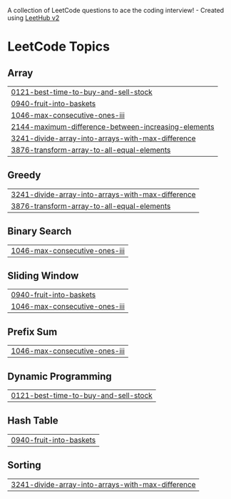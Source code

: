 A collection of LeetCode questions to ace the coding interview! - Created using [LeetHub v2](https://github.com/arunbhardwaj/LeetHub-2.0)
<!---LeetCode Topics Start-->
# LeetCode Topics
## Array
|  |
| ------- |
| [0121-best-time-to-buy-and-sell-stock](https://github.com/Kanishkjain17/leetcode/tree/master/0121-best-time-to-buy-and-sell-stock) |
| [0940-fruit-into-baskets](https://github.com/Kanishkjain17/leetcode/tree/master/0940-fruit-into-baskets) |
| [1046-max-consecutive-ones-iii](https://github.com/Kanishkjain17/leetcode/tree/master/1046-max-consecutive-ones-iii) |
| [2144-maximum-difference-between-increasing-elements](https://github.com/Kanishkjain17/leetcode/tree/master/2144-maximum-difference-between-increasing-elements) |
| [3241-divide-array-into-arrays-with-max-difference](https://github.com/Kanishkjain17/leetcode/tree/master/3241-divide-array-into-arrays-with-max-difference) |
| [3876-transform-array-to-all-equal-elements](https://github.com/Kanishkjain17/leetcode/tree/master/3876-transform-array-to-all-equal-elements) |
## Greedy
|  |
| ------- |
| [3241-divide-array-into-arrays-with-max-difference](https://github.com/Kanishkjain17/leetcode/tree/master/3241-divide-array-into-arrays-with-max-difference) |
| [3876-transform-array-to-all-equal-elements](https://github.com/Kanishkjain17/leetcode/tree/master/3876-transform-array-to-all-equal-elements) |
## Binary Search
|  |
| ------- |
| [1046-max-consecutive-ones-iii](https://github.com/Kanishkjain17/leetcode/tree/master/1046-max-consecutive-ones-iii) |
## Sliding Window
|  |
| ------- |
| [0940-fruit-into-baskets](https://github.com/Kanishkjain17/leetcode/tree/master/0940-fruit-into-baskets) |
| [1046-max-consecutive-ones-iii](https://github.com/Kanishkjain17/leetcode/tree/master/1046-max-consecutive-ones-iii) |
## Prefix Sum
|  |
| ------- |
| [1046-max-consecutive-ones-iii](https://github.com/Kanishkjain17/leetcode/tree/master/1046-max-consecutive-ones-iii) |
## Dynamic Programming
|  |
| ------- |
| [0121-best-time-to-buy-and-sell-stock](https://github.com/Kanishkjain17/leetcode/tree/master/0121-best-time-to-buy-and-sell-stock) |
## Hash Table
|  |
| ------- |
| [0940-fruit-into-baskets](https://github.com/Kanishkjain17/leetcode/tree/master/0940-fruit-into-baskets) |
## Sorting
|  |
| ------- |
| [3241-divide-array-into-arrays-with-max-difference](https://github.com/Kanishkjain17/leetcode/tree/master/3241-divide-array-into-arrays-with-max-difference) |
<!---LeetCode Topics End-->